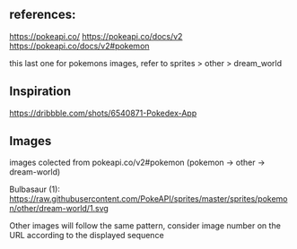 ## references:

https://pokeapi.co/
https://pokeapi.co/docs/v2
https://pokeapi.co/docs/v2#pokemon

this last one for pokemons images, refer to sprites > other > dream_world

## Inspiration

https://dribbble.com/shots/6540871-Pokedex-App

## Images

images colected from pokeapi.co/v2#pokemon (pokemon -> other -> dream-world)

Bulbasaur (1):
https://raw.githubusercontent.com/PokeAPI/sprites/master/sprites/pokemon/other/dream-world/1.svg

Other images will follow the same pattern, consider image number on the URL according to the displayed sequence
